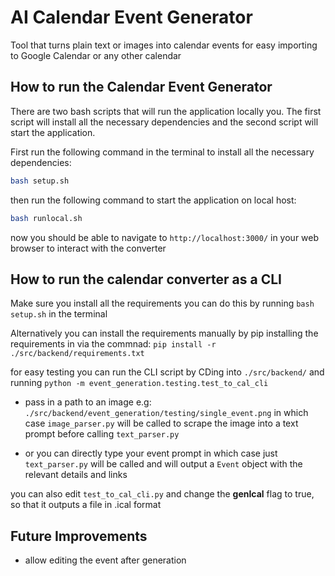 # AI Calendar Event Generator

Tool that turns plain text or images into calendar events for easy importing to Google Calendar or any other calendar

## How to run the Calendar Event Generator

There are two bash scripts that will run the application locally you. The first script will install all the necessary dependencies and the second script will start the application.

First run the following command in the terminal to install all the necessary dependencies:

```bash
bash setup.sh
```

then run the following command to start the application on local host:

```bash
bash runlocal.sh
```

now you should be able to navigate to `http://localhost:3000/` in your web browser to interact with the converter

## How to run the calendar converter as a CLI

Make sure you install all the requirements you can do this by running `bash setup.sh` in the terminal

Alternatively you can install the requirements manually by pip installing the requirements in via the commnad: `pip install -r ./src/backend/requirements.txt`

for easy testing you can run the CLI script by CDing into `./src/backend/` and running `python -m event_generation.testing.test_to_cal_cli`

- pass in a path to an image e.g: `./src/backend/event_generation/testing/single_event.png` in which case `image_parser.py` will be called to scrape the image into a text prompt before calling `text_parser.py`

- or you can directly type your event prompt in which case just `text_parser.py` will be called and will output a `Event` object with the relevant details and links

you can also edit `test_to_cal_cli.py` and change the **genIcal** flag to true, so that it outputs a file in .ical format

## Future Improvements

- allow editing the event after generation
